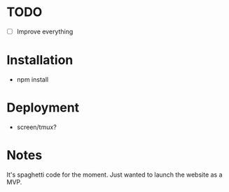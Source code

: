 # TODO
- [ ] Improve everything

# Installation
- npm install

# Deployment
- screen/tmux?

# Notes
It's spaghetti code for the moment. Just wanted to launch the website as a MVP.